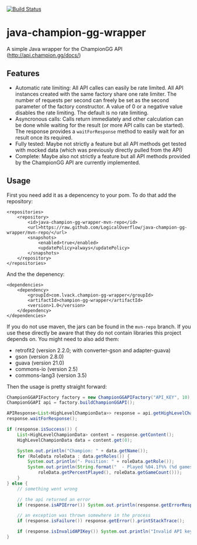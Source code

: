 [![Build Status](https://travis-ci.org/LogicalOverflow/java-champion-gg-wrapper.svg?branch=master)](https://travis-ci.org/LogicalOverflow/java-champion-gg-wrapper)

# java-champion-gg-wrapper
A simple Java wrapper for the ChampionGG API (http://api.champion.gg/docs/)

## Features
* Automatic rate limiting: All API calles can easily be rate limited. All API instances created with the same factory share one rate limiter. The number of requests per second can freely be set as the second parameter of the factory constructor. A value of 0 or a negative value disables the rate limiting. The default is no rate limiting.
* Asyncronous calls: Calls return immediately and other calculation can be done while waiting for the result (or more API calls can be started). The response provides a `waitForResponse` method to easily wait for an result once its required.
* Fully tested: Maybe not strictly a feature but all API methods get tested with mocked data (which was previously directly pulled from the API)
* Complete: Maybe also not strictly a feature but all API methods provided by the ChampionGG API are currently implemented.

## Usage
First you need add it as a depencency to your pom. To do that add the repository:
```
<repositories>
	<repository>
		<id>java-champion-gg-wrapper-mvn-repo</id>
		<url>https://raw.github.com/LogicalOverflow/java-champion-gg-wrapper/mvn-repo/</url>
		<snapshots>
			<enabled>true</enabled>
			<updatePolicy>always</updatePolicy>
		</snapshots>
	</repository>
</repositories>
```
And the the depenency:
```
<dependencies>
	<dependency>
		<groupId>com.lvack.champion-gg-wrapper</groupId>
		<artifactId>champion-gg-wrapper</artifactId>
		<version>1.0</version>
	</dependency>
</dependencies>
```

If you do not use maven, the jars can be found in the `mvn-repo` branch. If you use these directly be aware that they do not contain libraries this project depends on. You might need to also add them:
* retrofit2 (version 2.2.0; with converter-gson and adapter-guava)
* gson (version 2.8.0)
* guava (version 21.0)
* commons-io (version 2.5)
* commons-lang3 (version 3.5)

Then the usage is pretty straight forward:
```java
ChampionGGAPIFactory factory = new ChampionGGAPIFactory("API_KEY", 10); // do at most 10 requests per second
ChampionGGAPI api = factory.buildChampionGGAPI();

APIResponse<List<HighLevelChampionData>> response = api.getHighLevelChampionData();
response.waitForResponse();

if (response.isSuccess()) {
	List<HighLevelChampionData> content = response.getContent();
	HighLevelChampionData data = content.get(0);

	System.out.println("Champion: " + data.getName());
	for (RoleData roleData : data.getRoles()) {
		System.out.println("- Position: " + roleData.getRole());
		System.out.println(String.format("  - Played %04.1f%% (%d games) of the time in this role",
			roleData.getPercentPlayed(), roleData.getGameCount()));
	}
} else {
	// something went wrong

	// the api returned an error
	if (response.isAPIError()) System.out.println(response.getErrorResponse());

	// an exception was thrown somewhere in the process
	if (response.isFailure()) response.getError().printStackTrace();

	if (response.isInvalidAPIKey()) System.out.println("Invalid API key!");
}
```

